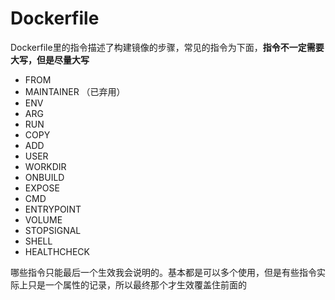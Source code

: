 # Dockerfile

Dockerfile里的指令描述了构建镜像的步骤，常见的指令为下面，**指令不一定需要大写，但是尽量大写**

* FROM 
* MAINTAINER （已弃用）
* ENV 
* ARG 
* RUN 
* COPY 
* ADD
* USER 
* WORKDIR 
* ONBUILD 
* EXPOSE 
* CMD 
* ENTRYPOINT 
* VOLUME 
* STOPSIGNAL 
* SHELL 
* HEALTHCHECK

哪些指令只能最后一个生效我会说明的。基本都是可以多个使用，但是有些指令实际上只是一个属性的记录，所以最终那个才生效覆盖住前面的


